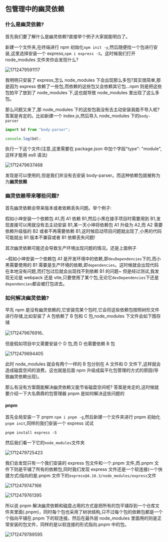 ## 包管理中的幽灵依赖

### **什么是幽灵依赖?**

首先我们要了解什么是幽灵依赖?直接举个例子大家就能明白了。

新建一个文件夹,在终端进行 npm 初始化`npm init -y`,然后随便找一个包进行安装,这里选择安装一个 express,`npm i express -S`。这时候我们打开 node_modules 文件夹你会发现什么?

![1712479591117](C:\Users\Administrator\AppData\Roaming\Typora\typora-user-images\1712479591117.png)

我明明只安装了 express,怎么 node_modules 下会出现那么多包?其实很简单,那是因为 express 依赖了一些包,而依赖的这些包又会依赖其它包...npm 则是把这些包拍平了放到了 node_modules 下,这也就导致 node_modules 里出现了这么多包。

那么问题又来了,那 node_modules 下的这些包我没有去主动安装我能不导入呢?答案是肯定的。比如新建一个 index.js,然后导入 node_modules 下的`body-parser`

```js
import bd from "body-parser";

console.log(bd);
```

执行一下这个文件(注意,这里需要在 package.json 中加个字段"type": "module",这样才能用 es6 语法)

![1712479637468](C:\Users\Administrator\AppData\Roaming\Typora\typora-user-images\1712479637468.png)

发现是可以使用的,但是我们并没有去安装 body-parser。而这种依赖包就被称为为**幽灵依赖**

### **幽灵依赖带来哪些问题?**

首先幽灵依赖会带来版本或者依赖丢失问题。举个例子:

假如小坤安装一个依赖包 A1,而 A1 依赖 B1,然后小黑在接手项目时需要用到 B1,发现直接可以用就没有去主动安装 B1,某一天小坤将依赖包 A1 升级为 A2,而 A2 需要依赖升级版的 B2 或者不再需要依赖 B1,这时候启动项目问题就出现了,小黑的代码可能就出 B1 版本不兼容或者 B1 依赖丢失问题!

其次幽灵依赖可能还会导致生产环境出现问题的情况。还是上面例子

~假如小坤安装一个依赖包 A1 是开发环境中的依赖,即`devDependencies`下的,而小黑需要使用的 B1 需要是生产环境的依赖,即`dependencies`。这时候就会出现代码在本地没有问题,而打包过后就会出现找不到依赖 B1 的问题~ 但是经过测试,我发现无论是 webpack 还是 vite,只要使用了某个包,无论它`devDependencies`下还是`dependencies`都会被打包进去。

### **如何解决幽灵依赖?**

早先 npm 是没有幽灵依赖的,它安装完某个包时,它会将这些依赖包按照树形文件进行存储,比如安装了 A 包依赖了 B 包和 C 包,node_modules 下文件会如下图存储

![1712479676916](C:\Users\Administrator\AppData\Roaming\Typora\typora-user-images\1712479676916.png)、

但是假如项目中又需要安装个 D 包,而 D 也需要依赖 B 包

![1712479694405](C:\Users\Administrator\AppData\Roaming\Typora\typora-user-images\1712479694405.png)

此时 node_modules 就会有两个一样的 B 包分别在 A 文件和 D 文件下,这样就会造成磁盘空间的浪费。这也就是后面 npm 升级成扁平化包管理的方式的原因(导致幽灵依赖出现)。

那么有没有方案既能解决幽灵依赖又能节省磁盘空间呢? 答案是肯定的,这时候就要介绍一下大名鼎鼎的包管理器 pnpm 是如何解决这些问题的

#### **pnpm**

首先全局安装一下 pnpm `npm i pnpm -g`,然后新建一个文件夹进行 pnpm 初始化`pnpm init`,同样的我们安装一个 express 试试

```
pnpm install express -S
```

然后我们看一下它的`node_modules`文件夹

![1712479725423](C:\Users\Administrator\AppData\Roaming\Typora\typora-user-images\1712479725423.png)

我们会发现只有一个我们安装的 express 包文件和一个.pnpm 文件,而.pnpm 文件下则是平铺了所有的依赖包,同时我们发现 express 文件还是一个软连接(一个快捷方式)指向的是.pnpm 文件下的`express@4.18.3/node_modules/express`文件

![1712479747166](C:\Users\Administrator\AppData\Roaming\Typora\typora-user-images\1712479747166.png)

![1712479761395](C:\Users\Administrator\AppData\Roaming\Typora\typora-user-images\1712479761395.png)

所以说 pnpm 解决幽灵依赖和磁盘占用的方式是把所有的包平铺存到一个仓库文件夹里面(.pnpm)，同时每个包也采用了树状结构,只不过每个包的依赖包都是一个个指向平铺在.pnpm 下的软连接。然后在最外层 node_modules 里面用的则是正常安装的包文件，同样的是以软连接的形式指向.pnpm 中的包。

![1712479789595](C:\Users\Administrator\AppData\Roaming\Typora\typora-user-images\1712479789595.png)

